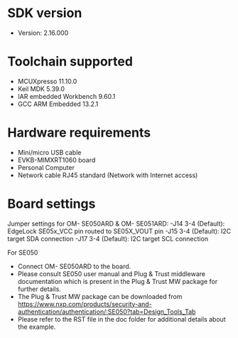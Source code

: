 
SDK version
===========
- Version: 2.16.000

Toolchain supported
===================
- MCUXpresso  11.10.0
- Keil MDK  5.39.0
- IAR embedded Workbench  9.60.1
- GCC ARM Embedded  13.2.1

Hardware requirements
=====================
- Mini/micro USB cable
- EVKB-MIMXRT1060 board
- Personal Computer
- Network cable RJ45 standard (Network with Internet access)

Board settings
==============
Jumper settings for OM- SE050ARD & OM- SE051ARD:
    -J14 3-4 (Default): EdgeLock SE05x_VCC pin routed to SE05X_VOUT pin
    -J15 3-4 (Default): I2C target SDA connection
    -J17 3-4 (Default): I2C target SCL connection


For SE050
- Connect OM- SE050ARD to the board.
- Please consult SE050 user manual and Plug & Trust middleware documentation which is present in the
  Plug & Trust MW package for further details.
- The Plug & Trust MW package can be downloaded from
https://www.nxp.com/products/security-and-authentication/authentication/:SE050?tab=Design_Tools_Tab
- Please refer to the RST file in the doc folder for additional details about the example.
